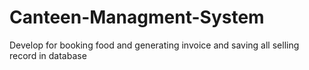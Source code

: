 # Canteen-Managment-System
Develop for booking food and generating invoice and saving all selling record in database
